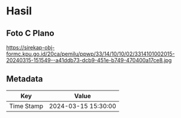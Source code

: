 # Hasil

## Foto C Plano

https://sirekap-obj-formc.kpu.go.id/20ca/pemilu/ppwp/33/14/10/10/02/3314101002015-20240315-151549--a41ddb73-dcb9-451e-b749-470400a17ce8.jpg


## Metadata

| Key        | Value               |
| ---------- | ------------------- |
| Time Stamp | 2024-03-15 15:30:00 |



